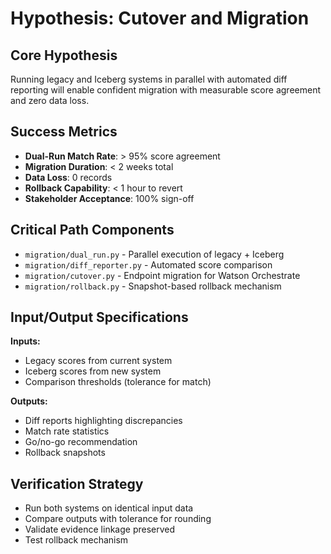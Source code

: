 # Hypothesis: Cutover and Migration

## Core Hypothesis
Running legacy and Iceberg systems in parallel with automated diff reporting will enable confident migration with measurable score agreement and zero data loss.

## Success Metrics
- **Dual-Run Match Rate**: > 95% score agreement
- **Migration Duration**: < 2 weeks total
- **Data Loss**: 0 records
- **Rollback Capability**: < 1 hour to revert
- **Stakeholder Acceptance**: 100% sign-off

## Critical Path Components
- `migration/dual_run.py` - Parallel execution of legacy + Iceberg
- `migration/diff_reporter.py` - Automated score comparison
- `migration/cutover.py` - Endpoint migration for Watson Orchestrate
- `migration/rollback.py` - Snapshot-based rollback mechanism

## Input/Output Specifications
**Inputs:**
- Legacy scores from current system
- Iceberg scores from new system
- Comparison thresholds (tolerance for match)

**Outputs:**
- Diff reports highlighting discrepancies
- Match rate statistics
- Go/no-go recommendation
- Rollback snapshots

## Verification Strategy
- Run both systems on identical input data
- Compare outputs with tolerance for rounding
- Validate evidence linkage preserved
- Test rollback mechanism

